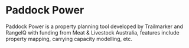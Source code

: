 # Paddock Power

Paddock Power is a property planning tool developed by Trailmarker and RangeIQ with funding from Meat & Livestock Australia, features include property mapping, carrying capacity modelling, etc.
